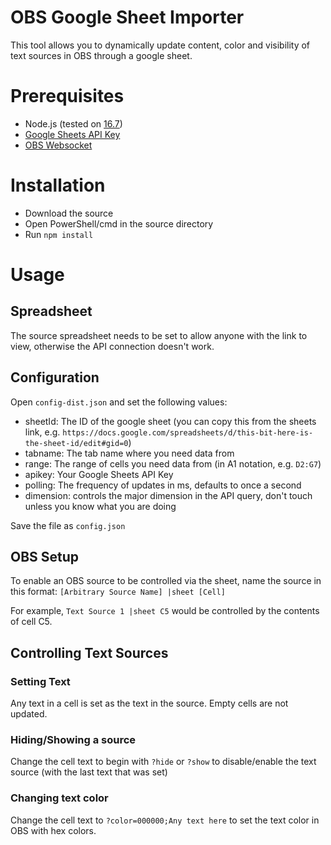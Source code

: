 # OBS Google Sheet Importer
This tool allows you to dynamically update content, color and visibility of text sources in OBS through a google sheet.

# Prerequisites
- Node.js (tested on [16.7](https://nodejs.org/download/release/v16.7.0/node-v16.7.0-x64.msi))
- [Google Sheets API Key](https://developers.google.com/sheets/api/guides/authorizing#APIKey)
- [OBS Websocket](https://github.com/obsproject/obs-websocket)

# Installation
- Download the source
- Open PowerShell/cmd in the source directory
- Run `npm install`

# Usage
## Spreadsheet
The source spreadsheet needs to be set to allow anyone with the link to view, otherwise the API connection doesn't work.

## Configuration
Open `config-dist.json` and set the following values:
- sheetId: The ID of the google sheet (you can copy this from the sheets link, e.g. `https://docs.google.com/spreadsheets/d/this-bit-here-is-the-sheet-id/edit#gid=0`)
- tabname: The tab name where you need data from
- range: The range of cells you need data from (in A1 notation, e.g. `D2:G7`)
- apikey: Your Google Sheets API Key
- polling: The frequency of updates in ms, defaults to once a second
- dimension: controls the major dimension in the API query, don't touch unless you know what you are doing

Save the file as `config.json`

## OBS Setup
To enable an OBS source to be controlled via the sheet, name the source in this format: `[Arbitrary Source Name] |sheet [Cell]`

For example, `Text Source 1 |sheet C5` would be controlled by the contents of cell C5.

## Controlling Text Sources
### Setting Text
Any text in a cell is set as the text in the source. Empty cells are not updated.
### Hiding/Showing a source
Change the cell text to begin with `?hide` or `?show` to disable/enable the text source (with the last text that was set)
### Changing text color
Change the cell text to `?color=000000;Any text here` to set the text color in OBS with hex colors.
